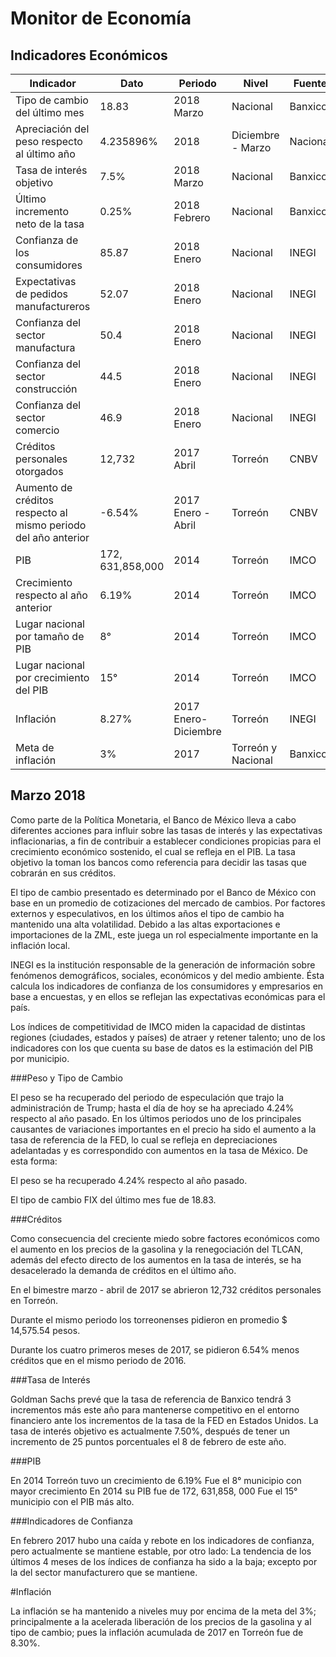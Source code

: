 # Monitor de Economía

## Indicadores Económicos

Indicador                                                       |Dato    |Periodo           |Nivel      |Fuente             |
----------------------------------------------------------------|--------|------------------|-----------|-------------------|
Tipo de cambio del último mes                                   |18.83   |2018 Marzo        |Nacional   |Banxico            |
Apreciación del peso respecto al último año|    4.235896%       |2018    |Diciembre - Marzo |Nacional   |Banxico            |
Tasa de interés objetivo                                        |7.5%    |2018 Marzo        |Nacional   |Banxico            |
Último incremento neto de la tasa                               |0.25%   |2018 Febrero      |Nacional   |Banxico            |
Confianza de los consumidores                                   |85.87  |2018 Enero |Nacional   |INEGI|
Expectativas de pedidos manufactureros                          |52.07  |2018 Enero |Nacional   |INEGI|
Confianza del sector manufactura                                |50.4   |2018 Enero |Nacional   |INEGI|
Confianza del sector construcción                               |44.5   |2018 Enero |Nacional   |INEGI|
Confianza del sector comercio   |46.9   |2018 Enero |Nacional   |INEGI|
Créditos personales otorgados   |12,732 |2017 Abril |Torreón    |CNBV|
Aumento de créditos respecto al mismo periodo del año anterior  |-6.54% |2017 Enero - Abril |Torreón    |CNBV|
PIB |172, 631,858,000   |2014   |Torreón    |IMCO|
Crecimiento respecto al año anterior    |6.19%  |2014   |Torreón    |IMCO|
Lugar nacional por tamaño de PIB    |8° |2014   |Torreón    |IMCO|
Lugar nacional por crecimiento del PIB  |15°    |2014   |Torreón    |IMCO|
Inflación   |8.27%  |2017 Enero-Diciembre   |Torreón    |INEGI|
Meta de inflación   |3% |2017   |Torreón y Nacional |Banxico|


## Marzo 2018

Como parte de la Política Monetaria, el Banco de México lleva a cabo diferentes acciones para influir sobre las tasas de interés y las expectativas inflacionarias, a fin de contribuir a establecer condiciones propicias para el crecimiento económico sostenido, el cual se refleja en el PIB. La tasa objetivo la toman los bancos como referencia para decidir las tasas que cobrarán en sus créditos.

El tipo de cambio presentado es determinado por el Banco de México con base en un promedio de cotizaciones del mercado de cambios. Por factores externos y especulativos, en los últimos años el tipo de cambio ha mantenido una alta volatilidad. Debido a las altas exportaciones e importaciones de la ZML, este juega un rol especialmente importante en la inflación local.  

INEGI es la institución responsable de la generación de información sobre fenómenos demográficos, sociales, económicos y del medio ambiente. Ésta calcula los indicadores de confianza de los consumidores y empresarios en base a encuestas, y en ellos se reflejan las expectativas económicas para el país.

Los índices de competitividad de IMCO miden la capacidad de distintas regiones (ciudades, estados y países) de atraer y retener talento; uno de los indicadores con los que cuenta su base de datos es la estimación del PIB por municipio.

###Peso y Tipo de Cambio

El peso se ha recuperado del periodo de especulación que trajo la administración de Trump; hasta el día de hoy se ha apreciado 4.24% respecto al año pasado. En los últimos periodos uno de los principales causantes de variaciones importantes en el precio ha sido el aumento a la tasa de referencia de la FED, lo cual se refleja en depreciaciones adelantadas y es correspondido con aumentos en la tasa de México. De esta forma:

El peso se ha recuperado 4.24% respecto al año pasado.

El tipo de cambio FIX del último mes fue de 18.83.

###Créditos

Como consecuencia del creciente miedo sobre factores económicos como el aumento en los precios de la gasolina y la renegociación del TLCAN, además del efecto directo de los aumentos en la tasa de interés, se ha desacelerado la demanda de créditos en el último año.

En el bimestre marzo - abril de 2017 se abrieron 12,732 créditos personales en Torreón.

Durante el mismo periodo los torreonenses pidieron en promedio $ 14,575.54 pesos.

Durante los cuatro primeros meses de 2017, se pidieron 6.54% menos créditos que en el mismo periodo de 2016.

###Tasa de Interés

Goldman Sachs prevé que la tasa de referencia de Banxico tendrá 3 incrementos más este año para mantenerse competitivo en el entorno financiero ante los incrementos de la tasa de la FED en Estados Unidos.
La tasa de interés objetivo es actualmente 7.50%, después de tener un incremento de 25 puntos porcentuales el 8 de febrero de este año.

###PIB

En 2014 Torreón tuvo un crecimiento de 6.19%
Fue el 8° municipio con mayor crecimiento
En 2014 su PIB fue de 172, 631,858, 000
Fue el 15° municipio con el PIB más alto.

###Indicadores de Confianza

En febrero 2017 hubo una caída y rebote en los indicadores de confianza, pero actualmente se mantiene estable, por otro lado:
La tendencia de los últimos 4 meses de los índices de confianza ha sido a la baja; excepto por la del sector manufacturero que se mantiene.


#Inflación

La inflación se ha mantenido a niveles muy por encima de la meta del 3%; principalmente a la acelerada liberación de los precios de la gasolina y al tipo de cambio; pues la inflación acumulada de 2017 en Torreón fue de 8.30%.
